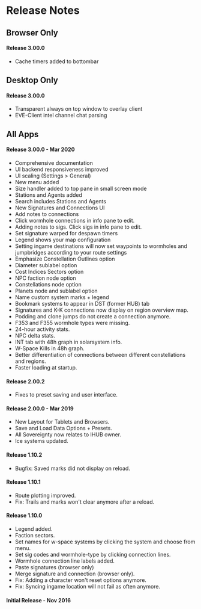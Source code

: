 # Release Notes

## Browser Only
#### Release 3.00.0
- Cache timers added to bottombar 


## Desktop Only
#### Release 3.00.0
- Transparent always on top window to overlay client
- EVE-Client intel channel chat parsing


## All Apps
#### Release 3.00.0 - Mar 2020
- Comprehensive documentation
- UI backend responsiveness improved
- UI scaling (Settings > General)
- New menu added
- Size handler added to top pane in small screen mode
- Stations and Agents added
- Search includes Stations and Agents
- New Signatures and Connections UI
- Add notes to connections
- Click wormhole connections in info pane to edit.
- Adding notes to sigs. Click sigs in info pane to edit.
- Set signature warped for despawn timers
- Legend shows your map configuration
- Setting ingame destinations will now set waypoints to wormholes and jumpbridges according to your route settings
- Emphasize Constellation Outlines option
- Diameter sublabel option
- Cost Indices Sectors option
- NPC faction node option
- Constellations node option
- Planets node and sublabel option
- Name custom system marks + legend
- Bookmark systems to appear in DST (former HUB) tab
- Signatures and K-K connections now display on region overview map.
- Podding and clone jumps do not create a connection anymore.
- F353 and F355 wormhole types were missing.
- 24-hour activity stats.
- NPC delta stats.
- INT tab with 48h graph in solarsystem info.
- W-Space Kills in 48h graph.
- Better differentiation of connections between different constellations and regions.
- Faster loading at startup.

#### Release 2.00.2
- Fixes to preset saving and user interface.

#### Release 2.00.0 - Mar 2019
- New Layout for Tablets and Browsers.
- Save and Load Data Options + Presets.
- All Sovereignty now relates to IHUB owner.
- Ice systems updated.

#### Release 1.10.2
- Bugfix: Saved marks did not display on reload.

#### Release 1.10.1
- Route plotting improved.
- Fix: Trails and marks won't clear anymore after a reload.

#### Release 1.10.0
- Legend added.
- Faction sectors.
- Set names for w-space systems by clicking the system and choose from menu.
- Set sig codes and wormhole-type by clicking connection lines.
- Wormhole connection line labels added.
- Paste signatures (browser only)
- Merge signature and connection (browser only).
- Fix: Adding a character won't reset options anymore.
- Fix: Syncing ingame location will not fail as often anymore.

#### Initial Release - Nov 2016

<!--stackedit_data:
eyJoaXN0b3J5IjpbMzE1NTk3NjYzLDk5OTUxNDM4MywyMDI5Mz
AyMDUzLC0zNzgxNTA5NTcsLTgwMTE1MDQ4MSwyMTE4MDg4ODcs
NjM5NjcxMjMsNzc4MjkxNjUxLC0xOTQ4MjM3MTg0XX0=
-->
